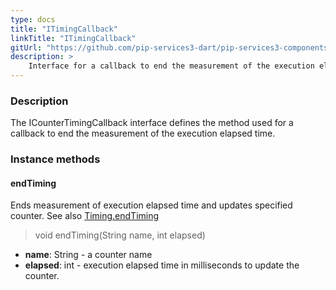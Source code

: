 ```yaml
---
type: docs
title: "ITimingCallback"
linkTitle: "ITimingCallback"
gitUrl: "https://github.com/pip-services3-dart/pip-services3-components-dart"
description: >
    Interface for a callback to end the measurement of the execution elapsed time.
---
```


### Description

The ICounterTimingCallback interface defines the method used for a callback to end the measurement of the execution elapsed time. 

### Instance methods

#### endTiming
Ends measurement of execution elapsed time and updates specified counter.
See also [Timing.endTiming](../timing/#endtiming)

> void endTiming(String name, int elapsed)

- **name**: String - a counter name
- **elapsed**: int - execution elapsed time in milliseconds to update the counter.
